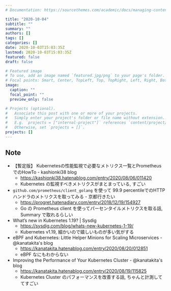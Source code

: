```yaml
---
# Documentation: https://sourcethemes.com/academic/docs/managing-content/

title: "2020-10-04"
subtitle: ""
summary: ""
authors: []
tags: []
categories: []
date: 2020-10-03T15:03:35Z
lastmod: 2020-10-03T15:03:35Z
featured: false
draft: false

# Featured image
# To use, add an image named `featured.jpg/png` to your page's folder.
# Focal points: Smart, Center, TopLeft, Top, TopRight, Left, Right, BottomLeft, Bottom, BottomRight.
image:
  caption: ""
  focal_point: ""
  preview_only: false

# Projects (optional).
#   Associate this post with one or more of your projects.
#   Simply enter your project's folder or file name without extension.
#   E.g. `projects = ["internal-project"]` references `content/project/deep-learning/index.md`.
#   Otherwise, set `projects = []`.
projects: []
---
```


## Note

* 【暫定版】 Kubernetesの性能監視で必要なメトリクス一覧とPrometheusでのHowTo - kashionki38 blog
  * https://kashionki38.hatenablog.com/entry/2020/08/06/011420
  * Kubernetes の監視すべきメトリクスがまとまっている, すごい
* `github.com/prometheus/client_golang` を使って 99.9 percentileでのHTTPハンドラのメトリクスを取ってみる - 京都行きたい
  * https://progret.hatenadiary.com/entry/2018/12/19/154927
  * Go の Prometheus client を使ってパーセンタイルメトリクスを取る話, Summary で取れるらしい
* What’s new in Kubernetes 1.19? | Sysdig
  * https://sysdig.com/blog/whats-new-kubernetes-1-19/
  * Kubernetes v1.19, 細かいので嬉しいものが多い気がする
* eBPF and Kubernetes: Little Helper Minions for Scaling Microservices - @kanatakita's blog
  * https://kanatakita.hatenablog.com/entry/2020/08/20/012851
  * eBPF なにもわからない
* Improving the Performance of Your Kubernetes Cluster - @kanatakita's blog
  * https://kanatakita.hatenablog.com/entry/2020/08/19/115825
  * Kubernetes Cluster のパフォーマンスを改善する話, ちゃんと計測しててすごい
